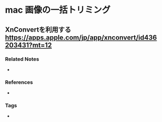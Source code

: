 # mac 画像の一括トリミング
XnConvertを利用する
https://apps.apple.com/jp/app/xnconvert/id436203431?mt=12
----
### Related Notes
- 

### References
- 

### Tags
- 